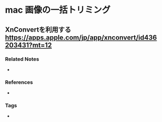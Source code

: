 # mac 画像の一括トリミング
XnConvertを利用する
https://apps.apple.com/jp/app/xnconvert/id436203431?mt=12
----
### Related Notes
- 

### References
- 

### Tags
- 